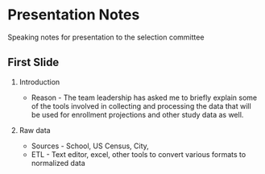 Presentation Notes
==================

Speaking notes for presentation to the selection committee

First Slide
-----------

1.  Introduction

    * Reason - The team leadership has asked me to briefly explain some of the tools involved in collecting and processing the data that will be used for enrollment projections and other study data as well.
    
2.  Raw data
    * Sources - School, US Census, City, 
    * ETL - Text editor, excel, other tools to convert various formats to normalized data